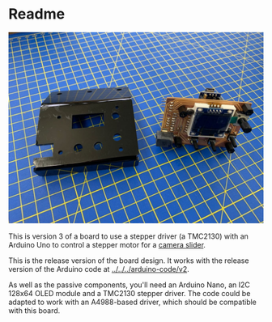 # Readme

![IMG_2599.jpg](IMG_2599.jpg)

This is version 3 of a board to use a stepper driver (a TMC2130) with an Arduino Uno to control a stepper motor for a <a href="https://andrewsleigh.com/fab-slider/">camera slider</a>.

This is the release version of the board design. It works with the release version of the Arduino code at [../../../arduino-code/v2](../../../arduino-code/v2).

As well as the passive components, you'll need an Arduino Nano, an I2C 128x64 OLED module and a TMC2130 stepper driver. The code could be adapted to work with an A4988-based driver, which should be compatible with this board.